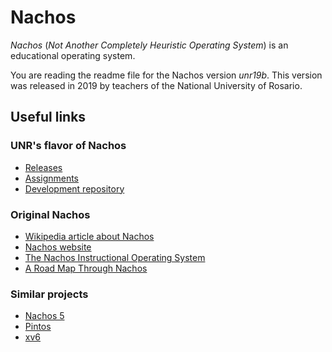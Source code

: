 # Nachos

*Nachos* (*Not Another Completely Heuristic Operating System*) is an
educational operating system.

You are reading the readme file for the Nachos version *unr19b*. This version
was released in 2019 by teachers of the National University of Rosario.


## Useful links

### UNR's flavor of Nachos

* [Releases](https://svn.dcc.fceia.unr.edu.ar/svn/lcc/R-412/Public/nachos/)
* [Assignments](https://svn.dcc.fceia.unr.edu.ar/svn/lcc/R-412/Public/prácticas/)
* [Development repository](https://git.dcc.fceia.unr.edu.ar/mstreet/nachos-base)

### Original Nachos

* [Wikipedia article about Nachos](https://en.wikipedia.org/wiki/Not_Another_Completely_Heuristic_Operating_System)
* [Nachos website](http://homes.cs.washington.edu/~tom/nachos/)
* [The Nachos Instructional Operating System](http://lazowska.cs.washington.edu/nachos.pdf)
* [A Road Map Through Nachos](https://users.cs.duke.edu/~narten/110/nachos/main/main.html)

### Similar projects

* [Nachos 5](https://people.eecs.berkeley.edu/~kubitron/courses/cs162-F05/Nachos/walk/walk.html)
* [Pintos](http://www.scs.stanford.edu/11wi-cs140/reference/index.html)
* [xv6](https://pdos.csail.mit.edu/6.828/2017/xv6.html)
